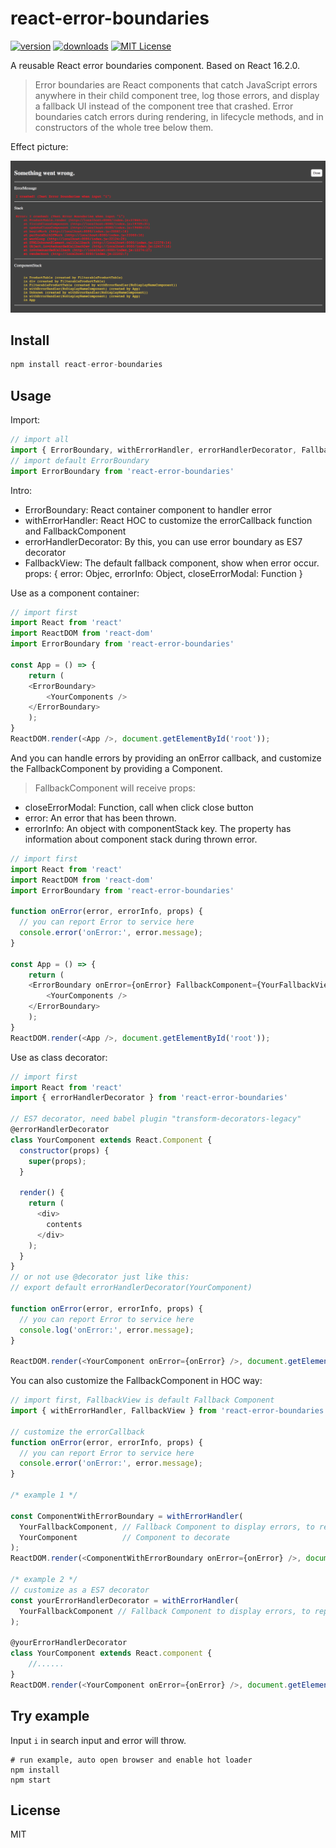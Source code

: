 # react-error-boundaries

[![version](https://img.shields.io/npm/v/react-error-boundaries.svg?style=flat-square)](http://npm.im/react-popconfirm)
[![downloads](https://img.shields.io/npm/dm/react-error-boundaries.svg?style=flat-square)](http://npm-stat.com/charts.html?package=react-popconfirm&from=2017-04-07)
[![MIT License](https://img.shields.io/npm/l/react-error-boundaries.svg?style=flat-square)](http://opensource.org/licenses/MIT)

A reusable React error boundaries component. Based on React 16.2.0.

> Error boundaries are React components that catch JavaScript errors anywhere in their child component tree, log those errors, and display a fallback UI instead of the component tree that crashed. Error boundaries catch errors during rendering, in lifecycle methods, and in constructors of the whole tree below them.

Effect picture:

![react-error-boundaries](https://raw.githubusercontent.com/Chyrain/MDPictures/master/res/react_error_boundaries.png)

## Install

```s
npm install react-error-boundaries
```

## Usage

Import:

```js
// import all
import { ErrorBoundary, withErrorHandler, errorHandlerDecorator, FallbackView } from 'react-error-boundaries'
// import default ErrorBoundary
import ErrorBoundary from 'react-error-boundaries'
```

Intro:

- ErrorBoundary: React container component to handler error
- withErrorHandler: React HOC to customize the errorCallback function and FallbackComponent
- errorHandlerDecorator: By this, you can use error boundary as ES7 decorator
- FallbackView: The default fallback component, show when error occur. props: { error: Objec, errorInfo: Object, closeErrorModal: Function }

Use as a component container:

```js
// import first
import React from 'react'
import ReactDOM from 'react-dom'
import ErrorBoundary from 'react-error-boundaries'

const App = () => {
    return (
    <ErrorBoundary>
        <YourComponents />
    </ErrorBoundary>
    );
}
ReactDOM.render(<App />, document.getElementById('root'));
```

And you can handle errors by providing an onError callback, and customize the FallbackComponent by providing a Component.

> FallbackComponent will receive props:
  - closeErrorModal: Function, call when click close button
  - error: An error that has been thrown.
  - errorInfo: An object with componentStack key. The property has information about component stack during thrown error.

```js
// import first
import React from 'react'
import ReactDOM from 'react-dom'
import ErrorBoundary from 'react-error-boundaries'

function onError(error, errorInfo, props) {
  // you can report Error to service here
  console.error('onError:', error.message);
}

const App = () => {
    return (
    <ErrorBoundary onError={onError} FallbackComponent={YourFallbackView}>
        <YourComponents />
    </ErrorBoundary>
    );
}
ReactDOM.render(<App />, document.getElementById('root'));
```

Use as class decorator:

```js
// import first
import React from 'react'
import { errorHandlerDecorator } from 'react-error-boundaries'

// ES7 decorator, need babel plugin "transform-decorators-legacy"
@errorHandlerDecorator
class YourComponent extends React.Component {
  constructor(props) {
    super(props);
  }

  render() {
    return (
      <div>
        contents
      </div>
    );
  }
}
// or not use @decorator just like this:
// export default errorHandlerDecorator(YourComponent)

function onError(error, errorInfo, props) {
  // you can report Error to service here
  console.log('onError:', error.message);
}

ReactDOM.render(<YourComponent onError={onError} />, document.getElementById('root'));
```

You can also customize the FallbackComponent in HOC way:

```js
// import first, FallbackView is default Fallback Component
import { withErrorHandler, FallbackView } from 'react-error-boundaries'

// customize the errorCallback
function onError(error, errorInfo, props) {
  // you can report Error to service here
  console.error('onError:', error.message);
}

/* example 1 */

const ComponentWithErrorBoundary = withErrorHandler(
  YourFallbackComponent, // Fallback Component to display errors, to replace default FallbackView
  YourComponent          // Component to decorate
);
ReactDOM.render(<ComponentWithErrorBoundary onError={onError} />, document.getElementById('root'));

/* example 2 */
// customize as a ES7 decorator
const yourErrorHandlerDecorator = withErrorHandler(
  YourFallbackComponent // Fallback Component to display errors, to replace default FallbackView
);

@yourErrorHandlerDecorator
class YourComponent extends React.component {
    //......
}
ReactDOM.render(<YourComponent onError={onError} />, document.getElementById('root'));
```

## Try example

Input `i` in search input and error will throw.

```shell
# run example, auto open browser and enable hot loader
npm install
npm start
```

## License

MIT